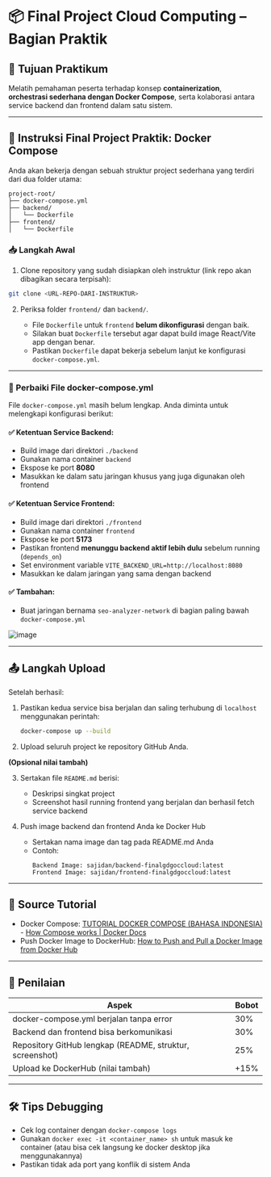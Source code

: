 
# 📦 Final Project Cloud Computing – Bagian Praktik

## 🔧 Tujuan Praktikum
Melatih pemahaman peserta terhadap konsep **containerization**, **orchestrasi sederhana dengan Docker Compose**, serta kolaborasi antara service backend dan frontend dalam satu sistem.

---

## 📝 Instruksi Final Project Praktik: Docker Compose

Anda akan bekerja dengan sebuah struktur project sederhana yang terdiri dari dua folder utama:

```
project-root/
├── docker-compose.yml
├── backend/
│   └── Dockerfile
├── frontend/
│   └── Dockerfile
```

### 📥 Langkah Awal

1. Clone repository yang sudah disiapkan oleh instruktur (link repo akan dibagikan secara terpisah):

```bash
git clone <URL-REPO-DARI-INSTRUKTUR>
```

2. Periksa folder `frontend/` dan `backend/`.

   - File `Dockerfile` untuk `frontend` **belum dikonfigurasi** dengan baik.
   - Silakan buat `Dockerfile` tersebut agar dapat build image React/Vite app dengan benar.
   - Pastikan `Dockerfile` dapat bekerja sebelum lanjut ke konfigurasi `docker-compose.yml`.

---

### 🔧 Perbaiki File docker-compose.yml

File `docker-compose.yml` masih belum lengkap. Anda diminta untuk melengkapi konfigurasi berikut:

#### ✅ Ketentuan Service Backend:
- Build image dari direktori `./backend`
- Gunakan nama container `backend`
- Ekspose ke port **8080**
- Masukkan ke dalam satu jaringan khusus yang juga digunakan oleh frontend

#### ✅ Ketentuan Service Frontend:
- Build image dari direktori `./frontend`
- Gunakan nama container `frontend`
- Ekspose ke port **5173**
- Pastikan frontend **menunggu backend aktif lebih dulu** sebelum running (`depends_on`)
- Set environment variable `VITE_BACKEND_URL=http://localhost:8080`
- Masukkan ke dalam jaringan yang sama dengan backend

#### ✅ Tambahan:
- Buat jaringan bernama `seo-analyzer-network` di bagian paling bawah `docker-compose.yml`

![image](https://github.com/user-attachments/assets/dce440e8-9c05-4971-8722-4b3976c44c98)

---

## 📤 Langkah Upload

Setelah berhasil:

1. Pastikan kedua service bisa berjalan dan saling terhubung di `localhost` menggunakan perintah:
   ```bash
   docker-compose up --build
   ```
2. Upload seluruh project ke repository GitHub Anda.

  **(Opsional nilai tambah)**

3. Sertakan file `README.md` berisi:
   - Deskripsi singkat project
   - Screenshot hasil running frontend yang berjalan dan berhasil fetch service backend

4. Push image backend dan frontend Anda ke Docker Hub
   - Sertakan nama image dan tag pada README.md Anda
   - Contoh:
     ```
     Backend Image: sajidan/backend-finalgdgoccloud:latest
     Frontend Image: sajidan/frontend-finalgdgoccloud:latest
     ```

---

## 🔗 Source Tutorial
- Docker Compose: [TUTORIAL DOCKER COMPOSE (BAHASA INDONESIA)](https://www.youtube.com/watch?v=3nFbRd4FnRo) - [How Compose works | Docker Docs](https://docs.docker.com/compose/)
- Push Docker Image to DockerHub: [How to Push and Pull a Docker Image from Docker Hub](https://www.digitalocean.com/community/tutorials/how-to-push-and-pull-docker-images)

---

## 🧪 Penilaian

| Aspek | Bobot |
|-------|--------|
| docker-compose.yml berjalan tanpa error | 30% |
| Backend dan frontend bisa berkomunikasi | 30% |
| Repository GitHub lengkap (README, struktur, screenshot) | 25% |
| Upload ke DockerHub (nilai tambah) | +15% |

---

## 🛠️ Tips Debugging
- Cek log container dengan `docker-compose logs`
- Gunakan `docker exec -it <container_name> sh` untuk masuk ke container (atau bisa cek langsung ke docker desktop jika menggunakannya)
- Pastikan tidak ada port yang konflik di sistem Anda
